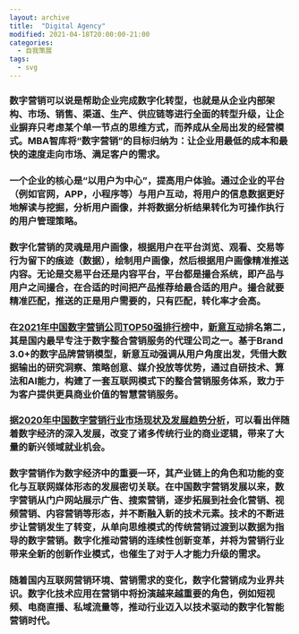 ```yaml
---
layout: archive
title:  "Digital Agency"
modified: 2021-04-18T20:00:00-21:00
categories: 
  - 自我策展
tags:
  - svg
---
```


### 数字营销可以说是帮助企业完成数字化转型，也就是从企业内部架构、市场、销售、渠道、生产、供应链等进行全面的转型升级，让企业摒弃只考虑某个单一节点的思维方式，而养成从全局出发的经营模式。MBA智库将“数字营销”的目标归纳为：让企业用最低的成本和最快的速度走向市场、满足客户的需求。

### 一个企业的核心是“以用户为中心”，提高用户体验。通过企业的平台（例如官网，APP，小程序等）与用户互动，将用户的信息数据更好地解读与挖掘，分析用户画像，并将数据分析结果转化为可操作执行的用户管理策略。

### 数字化营销的灵魂是用户画像，根据用户在平台浏览、观看、交易等行为留下的痕迹（数据），绘制用户画像，然后根据用户画像精准推送内容。无论是交易平台还是内容平台，平台都是撮合系统，即产品与用户之间撮合，在合适的时间把产品推荐给最合适的用户。撮合就要精准匹配，推送的正是用户需要的，只有匹配，转化率才会高。

### 在[2021年中国数字营销公司TOP50强排行榜](https://baijiahao.baidu.com/s?id=1692559016281936066&wfr=spider&for=pc)中，[新意互动](http://www.cig.com.cn/)排名第二，其是国内最早专注于数字整合营销服务的代理公司之一。基于Brand 3.0+的数字品牌营销模型，新意互动强调从用户角度出发，凭借大数据输出的研究洞察、策略创意、媒介投放等优势，通过自研技术、算法和AI能力，构建了一套互联网模式下的整合营销服务体系，致力于为客户提供更具商业价值的智慧营销服务。

### 据[2020年中国数字营销行业市场现状及发展趋势分析](https://bg.qianzhan.com/report/detail/300/210315-6d780b0a.html)，可以看出伴随着数字经济的深入发展，改变了诸多传统行业的商业逻辑，带来了大量的新兴领域就业机会。

### 数字营销作为数字经济中的重要一环，其产业链上的角色和功能的变化与互联网媒体形态的发展密切关联。在中国数字营销发展以来，数字营销从门户网站展示广告、搜索营销，逐步拓展到社会化营销、视频营销、内容营销等形态，并不断融入新的技术元素。技术的不断进步让营销发生了转变，从单向思维模式的传统营销过渡到以数据为指导的数字营销。数字化推动营销的连续性创新变革，并将为营销行业带来全新的创新作业模式，也催生了对于人才能力升级的需求。

### 随着国内互联网营销环境、营销需求的变化，数字化营销成为业界共识。数字化技术应用在营销中将扮演越来越重要的角色，例如短视频、电商直播、私域流量等，推动行业迈入以技术驱动的数字化智能营销时代。

